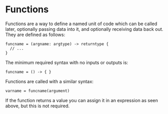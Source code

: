 # Functions

Functions are a way to define a named unit of code which can be called later, optionally passing data into it, and optionally receiving data back out. They are defined as follows:

```
funcname = (argname: argtype) -> returntype {
  // ...
}
```

The minimum required syntax with no inputs or outputs is:

```
funcname = () -> { }
```

Functions are called with a similar syntax:

```
varname = funcname(argument)
```

If the function returns a value you can assign it in an expression as seen above, but this is not required.
